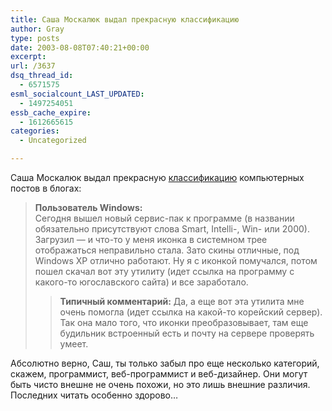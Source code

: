 ```yaml
---
title: Саша Москалюк выдал прекрасную классификацию
author: Gray
type: posts
date: 2003-08-08T07:40:21+00:00
excerpt:
url: /3637
dsq_thread_id:
  - 6571575
esml_socialcount_LAST_UPDATED:
  - 1497254051
essb_cache_expire:
  - 1612665615
categories:
  - Uncategorized

---
```








Саша Москалюк выдал прекрасную <a href="http://www.livejournal.com/users/alexmoskalyuk/89040.html" target="_blank">классификацию</a> компьютерных постов в блогах:

> **Пользователь Windows:**  
> Сегодня вышел новый сервис-пак к программе (в названии обязательно присутствуют слова Smart, Intelli-, Win- или 2000). Загрузил &#8212; и что-то у меня иконка в системном трее отображаться неправильно стала. Зато скины отличные, под Windows XP отлично работают. Ну я с иконкой помучался, потом пошел скачал вот эту утилиту (идет ссылка на программу с какого-то югославского сайта) и все заработало.
> 
> > **Типичный комментарий:** Да, а еще вот эта утилита мне очень помогла (идет ссылка на какой-то корейский сервер). Так она мало того, что иконки преобразовывает, там еще будильник встроенный есть и почту на сервере проверять умеет.
> 
> 

Абсолютно верно, Саш, ты только забыл про еще несколько категорий, скажем, программист, веб-программист и веб-дизайнер. Они могут быть чисто внешне не очень похожи, но это лишь внешние различия.  
Последних читать особенно здорово&#8230;